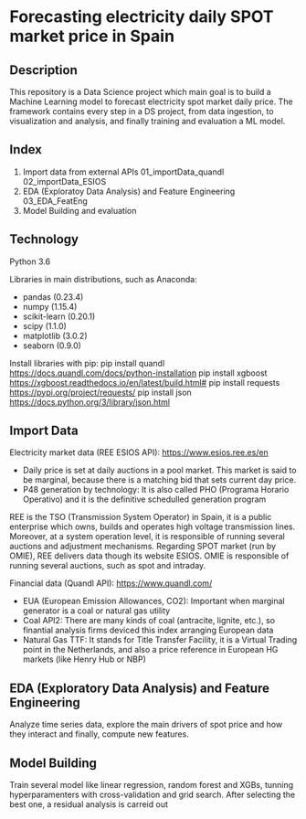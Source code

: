 # Forecasting electricity daily SPOT market price in Spain

## Description
This repository is a Data Science project which main goal is to build a Machine Learning model to forecast electricity spot market daily price.
The framework contains every step in a DS project, from data ingestion, to visualization and analysis, and finally training and evaluation a ML model. 

## Index
1. Import data from external APIs
	01_importData_quandl
	02_importData_ESIOS
2. EDA (Exploratoy Data Analysis) and Feature Engineering
	03_EDA_FeatEng
3. Model Building and evaluation

## Technology

Python 3.6

Libraries in main distributions, such as Anaconda:
* pandas (0.23.4)
* numpy (1.15.4)
* scikit-learn (0.20.1)
* scipy (1.1.0)
* matplotlib (3.0.2)
* seaborn (0.9.0)

Install libraries with pip:
pip install quandl
https://docs.quandl.com/docs/python-installation
pip install xgboost
https://xgboost.readthedocs.io/en/latest/build.html#
pip install requests
https://pypi.org/project/requests/
pip install json
https://docs.python.org/3/library/json.html

## Import Data
Electricity market data (REE ESIOS API):
https://www.esios.ree.es/en
* Daily price is set at daily auctions in a pool market. This market is said to be marginal, because there is a matching bid that sets current day price. 
* P48 generation by technology: It is also called PHO (Programa Horario Operativo) and it is the definitive schedulled generation program

REE is the TSO (Transmission System Operator) in Spain, it is a public enterprise which owns, builds and operates high voltage transmission lines. Moreover, at a system operation level, it is responsible of running several auctions and adjustment mechanisms. Regarding SPOT market (run by OMIE), REE delivers data though its website ESIOS. OMIE is responsible of running several auctions, such as spot and intraday.


Financial data (Quandl API):
https://www.quandl.com/
* EUA (European Emission Allowances, CO2): Important when marginal generator is a coal or natural gas utility
* Coal API2: There are many kinds of coal (antracite, lignite, etc.), so finantial analysis firms deviced this index arranging European data
* Natural Gas TTF: It stands for Title Transfer Facility, it is a Virtual Trading point in the Netherlands, and also a price reference in European HG markets (like Henry Hub or NBP)

## EDA (Exploratory Data Analysis) and Feature Engineering
Analyze time series data, explore the main drivers of spot price and how they interact and finally, compute new features.

## Model Building
Train several model like linear regression, random forest and XGBs, tunning hyperparamenters with cross-validation and grid search. After selecting the best one, a residual analysis is carreid out
